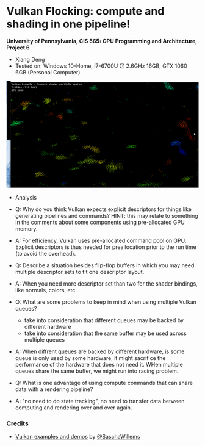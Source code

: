 Vulkan Flocking: compute and shading in one pipeline!
======================

**University of Pennsylvania, CIS 565: GPU Programming and Architecture, Project 6**

* Xiang Deng
* Tested on:  Windows 10-Home, i7-6700U @ 2.6GHz 16GB, GTX 1060 6GB (Personal Computer)

![](img/e.gif) 

* Analysis 

* Q: Why do you think Vulkan expects explicit descriptors for things like
generating pipelines and commands? HINT: this may relate to something in the
comments about some components using pre-allocated GPU memory.
* A: For efficiency, Vulkan uses pre-allocated command pool on GPU. Explicit descriptors is thus needed
for preallocation prior to the run time (to avoid the overhead).

* Q: Describe a situation besides flip-flop buffers in which you may need multiple
descriptor sets to fit one descriptor layout.
* A: When you need more descriptor set than two for the shader bindings, like normals, colors, etc. 
* Q: What are some problems to keep in mind when using multiple Vulkan queues?
  * take into consideration that different queues may be backed by different hardware
  * take into consideration that the same buffer may be used across multiple queues
* A: When diffrent queues are backed by different hardware, is some queue is only used by some hardware, it might sacrifice the performance of the hardware that
   does not need it.
     WHen multiple queues share the same buffer, we might run into racing problem.
* Q: What is one advantage of using compute commands that can share data with a
rendering pipeline?
* A: "no need to do state tracking", no need to transfer data between computing and rendering over and over again.
### Credits

* [Vulkan examples and demos](https://github.com/SaschaWillems/Vulkan) by [@SaschaWillems](https://github.com/SaschaWillems)

